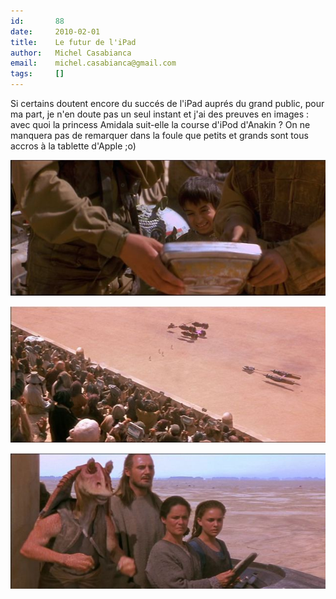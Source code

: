 ```yaml
---
id:       88
date:     2010-02-01
title:    Le futur de l'iPad
author:   Michel Casabianca
email:    michel.casabianca@gmail.com
tags:     []
---
```


Si certains doutent encore du succés de l'iPad auprés du grand public, pour ma part, je n'en doute pas un seul instant et j'ai des preuves en images : avec quoi la princess Amidala suit-elle la course d'iPod d'Anakin ? On ne manquera pas de remarquer dans la foule que petits et grands sont tous accros à la tablette d'Apple ;o)

![](star-wars-1.png)

![](star-wars-2.png)

![](star-wars-3.png)


